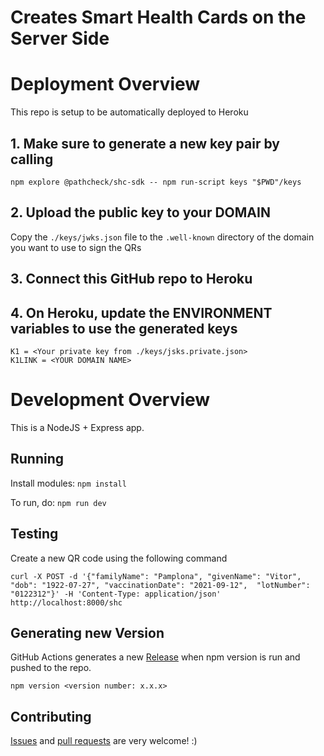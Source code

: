 # Creates Smart Health Cards on the Server Side

# Deployment Overview

This repo is setup to be automatically deployed to Heroku

## 1. Make sure to generate a new key pair by calling

```
npm explore @pathcheck/shc-sdk -- npm run-script keys "$PWD"/keys
```

## 2. Upload the public key to your DOMAIN

Copy the `./keys/jwks.json` file to the `.well-known` directory of the domain you want to use to sign the QRs

## 3. Connect this GitHub repo  to Heroku

## 4. On Heroku, update the ENVIRONMENT variables to use the generated keys

```
K1 = <Your private key from ./keys/jsks.private.json>  
K1LINK = <YOUR DOMAIN NAME>
```

# Development Overview

This is a NodeJS + Express app. 

## Running

Install modules:
`npm install`

To run, do:
`npm run dev`

## Testing 

Create a new QR code using the following command

`curl -X POST -d '{"familyName": "Pamplona", "givenName": "Vitor", "dob": "1922-07-27", "vaccinationDate": "2021-09-12",  "lotNumber": "0122312"}' -H 'Content-Type: application/json' http://localhost:8000/shc`

## Generating new Version

GitHub Actions generates a new [Release](https://github.com/Path-Check/shc-service/releases) when npm version is run and pushed to the repo.

```
npm version <version number: x.x.x>
```

## Contributing

[Issues](https://github.com/Path-Check/shc-service/issues) and [pull requests](https://github.com/Path-Check/shc-service/pulls) are very welcome! :)

